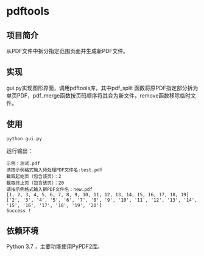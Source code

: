# pdftools
## 项目简介
从PDF文件中拆分指定范围页面并生成新PDF文件。

##  实现
gui.py实现图形界面，调用pdftools库，其中pdf_split 函数将原PDF指定部分拆为单页PDF，pdf_merge函数按页码顺序将其合为新文件，remove函数移除临时文件。

## 使用

```
python gui.py
```

运行输出：

```
示例：测试.pdf
请按示例格式输入待处理PDF文件名:test.pdf
截取起始页（包含该页）：2
截取终止页（包含该页）：20
请按示例格式输入新PDF文件名：new.pdf
[1, 2, 3, 4, 5, 6, 7, 8, 9, 10, 11, 12, 13, 14, 15, 16, 17, 18, 19]
['2', '3', '4', '5', '6', '7', '8', '9', '10', '11', '12', '13', '14', '15', '16', '17', '18', '19', '20']
Success !
```

## 依赖环境
Python 3.7 ，主要功能使用PyPDF2库。
